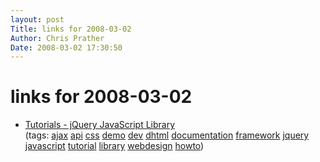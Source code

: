 ```yaml
---
layout: post
Title: links for 2008-03-02  
Author: Chris Prather
Date: 2008-03-02 17:30:50
---
```


# links for 2008-03-02
<ul class="delicious">
	<li>
		<div class="delicious-link"><a href="http://docs.jquery.com/Tutorials">Tutorials - jQuery JavaScript Library</a></div>
		<div class="delicious-tags">(tags: <a href="http://del.icio.us/perigrin/ajax">ajax</a> <a href="http://del.icio.us/perigrin/api">api</a> <a href="http://del.icio.us/perigrin/css">css</a> <a href="http://del.icio.us/perigrin/demo">demo</a> <a href="http://del.icio.us/perigrin/dev">dev</a> <a href="http://del.icio.us/perigrin/dhtml">dhtml</a> <a href="http://del.icio.us/perigrin/documentation">documentation</a> <a href="http://del.icio.us/perigrin/framework">framework</a> <a href="http://del.icio.us/perigrin/jquery">jquery</a> <a href="http://del.icio.us/perigrin/javascript">javascript</a> <a href="http://del.icio.us/perigrin/tutorial">tutorial</a> <a href="http://del.icio.us/perigrin/library">library</a> <a href="http://del.icio.us/perigrin/webdesign">webdesign</a> <a href="http://del.icio.us/perigrin/howto">howto</a>)</div>
	</li>
</ul>

